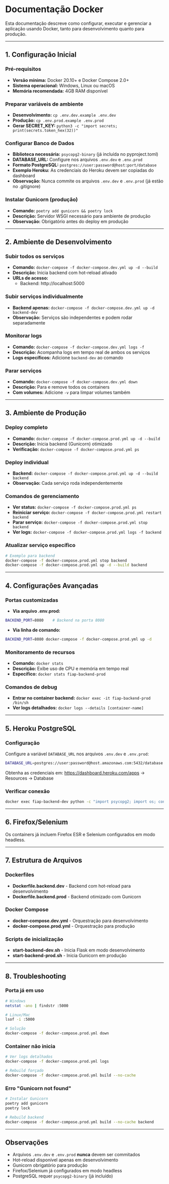 # Documentação Docker

Esta documentação descreve como configurar, executar e gerenciar a aplicação usando Docker, tanto para desenvolvimento quanto para produção.

---

## 1. Configuração Inicial

### Pré-requisitos
- **Versão mínima:** Docker 20.10+ e Docker Compose 2.0+
- **Sistema operacional:** Windows, Linux ou macOS
- **Memória recomendada:** 4GB RAM disponível

### Preparar variáveis de ambiente
- **Desenvolvimento:** `cp .env.dev.example .env.dev`
- **Produção:** `cp .env.prod.example .env.prod`
- **Gerar SECRET_KEY:** `python3 -c "import secrets; print(secrets.token_hex(32))"`

### Configurar Banco de Dados
- **Biblioteca necessária:** `psycopg2-binary` (já incluída no pyproject.toml)
- **DATABASE_URL:** Configure nos arquivos `.env.dev` e `.env.prod`
- **Formato PostgreSQL:** `postgres://user:password@host:port/database`
- **Exemplo Heroku:** As credenciais do Heroku devem ser copiadas do dashboard
- **Observação:** Nunca commite os arquivos `.env.dev` e `.env.prod` (já estão no .gitignore)

### Instalar Gunicorn (produção)
- **Comando:** `poetry add gunicorn && poetry lock`
- **Descrição:** Servidor WSGI necessário para ambiente de produção
- **Observação:** Obrigatório antes do deploy em produção

---

## 2. Ambiente de Desenvolvimento

### Subir todos os serviços
- **Comando:** `docker-compose -f docker-compose.dev.yml up -d --build`
- **Descrição:** Inicia backend com hot-reload ativado
- **URLs de acesso:**
  - Backend: http://localhost:5000

### Subir serviços individualmente
- **Backend apenas:** `docker-compose -f docker-compose.dev.yml up -d backend-dev`
- **Observação:** Serviços são independentes e podem rodar separadamente

### Monitorar logs
- **Comando:** `docker-compose -f docker-compose.dev.yml logs -f`
- **Descrição:** Acompanha logs em tempo real de ambos os serviços
- **Logs específicos:** Adicione `backend-dev` ao comando

### Parar serviços
- **Comando:** `docker-compose -f docker-compose.dev.yml down`
- **Descrição:** Para e remove todos os containers
- **Com volumes:** Adicione `-v` para limpar volumes também

---

## 3. Ambiente de Produção

### Deploy completo
- **Comando:** `docker-compose -f docker-compose.prod.yml up -d --build`
- **Descrição:** Inicia backend (Gunicorn) otimizado
- **Verificação:** `docker-compose -f docker-compose.prod.yml ps`

### Deploy individual
- **Backend:** `docker-compose -f docker-compose.prod.yml up -d --build backend`
- **Observação:** Cada serviço roda independentemente

### Comandos de gerenciamento
- **Ver status:** `docker-compose -f docker-compose.prod.yml ps`
- **Reiniciar serviço:** `docker-compose -f docker-compose.prod.yml restart backend`
- **Parar serviço:** `docker-compose -f docker-compose.prod.yml stop backend`
- **Ver logs:** `docker-compose -f docker-compose.prod.yml logs -f backend`

### Atualizar serviço específico
```bash
# Exemplo para backend
docker-compose -f docker-compose.prod.yml stop backend
docker-compose -f docker-compose.prod.yml up -d --build backend
```

---

## 4. Configurações Avançadas

### Portas customizadas
- **Via arquivo .env.prod:**
```bash
BACKEND_PORT=8080    # Backend na porta 8080
```
- **Via linha de comando:**
```bash
BACKEND_PORT=8080 docker-compose -f docker-compose.prod.yml up -d
```

### Monitoramento de recursos
- **Comando:** `docker stats`
- **Descrição:** Exibe uso de CPU e memória em tempo real
- **Específico:** `docker stats fiap-backend-prod`

### Comandos de debug
- **Entrar no container backend:** `docker exec -it fiap-backend-prod /bin/sh`
- **Ver logs detalhados:** `docker logs --details [container-name]`

---

## 5. Heroku PostgreSQL

### Configuração
Configure a variável `DATABASE_URL` nos arquivos `.env.dev` e `.env.prod`:
```bash
DATABASE_URL=postgres://user:password@host.amazonaws.com:5432/database
```

Obtenha as credenciais em: https://dashboard.heroku.com/apps → Resources → Database

### Verificar conexão
```bash
docker exec fiap-backend-dev python -c "import psycopg2; import os; conn = psycopg2.connect(os.getenv('DATABASE_URL')); print('✅ Conectado'); conn.close()"
```

---

## 6. Firefox/Selenium

Os containers já incluem Firefox ESR e Selenium configurados em modo headless.

---

## 7. Estrutura de Arquivos

### Dockerfiles
- **Dockerfile.backend.dev** - Backend com hot-reload para desenvolvimento
- **Dockerfile.backend.prod** - Backend otimizado com Gunicorn

### Docker Compose
- **docker-compose.dev.yml** - Orquestração para desenvolvimento
- **docker-compose.prod.yml** - Orquestração para produção

### Scripts de inicialização
- **start-backend-dev.sh** - Inicia Flask em modo desenvolvimento
- **start-backend-prod.sh** - Inicia Gunicorn em produção

---

## 8. Troubleshooting

### Porta já em uso
```bash
# Windows
netstat -ano | findstr :5000

# Linux/Mac
lsof -i :5000

# Solução
docker-compose -f docker-compose.prod.yml down
```

### Container não inicia
```bash
# Ver logs detalhados
docker-compose -f docker-compose.prod.yml logs

# Rebuild forçado
docker-compose -f docker-compose.prod.yml build --no-cache
```

### Erro "Gunicorn not found"
```bash
# Instalar Gunicorn
poetry add gunicorn
poetry lock

# Rebuild backend
docker-compose -f docker-compose.prod.yml build --no-cache backend
```
---

## Observações

- Arquivos `.env.dev` e `.env.prod` **nunca** devem ser commitados
- Hot-reload disponível apenas em desenvolvimento
- Gunicorn obrigatório para produção
- Firefox/Selenium já configurados em modo headless
- PostgreSQL requer `psycopg2-binary` (já incluído)